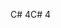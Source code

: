 <span data-ttu-id="72ea8-101">C# 4</span><span class="sxs-lookup"><span data-stu-id="72ea8-101">C# 4</span></span>

